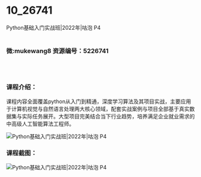 # 10_26741
Python基础入门实战班|2022年|咕泡 P4
<br/></br>
<h3>微:mukewang8 资源编号：5226741</h3>
<br/></br>
<h3>课程介绍：</h3>
<p>课程内容全面覆盖<a title="查看与 python 相关的文章" target="_blank">python</a>从入门到精通，深度学习算法及其项目实战，主要应用于计算机视觉与自然语言处理两大核心领域，配套实战案例与项目全部基于真实数据集与实际任务展开。大型项目完美结合当下行业趋势，培养满足企业就业需求的中高级人工智能算法工程师。</p>
<p><img src="https://www.ko996.com/wp-content/uploads/img/2022/09/1-140-300x181.png" alt="Python基础入门实战班|2022年|咕泡 P4"></p>
<div class="info-desc">
<h3>课程截图：</h3>
<p><img src="https://www.ko996.com/wp-content/uploads/img/2022/09/2-151.png" alt="Python基础入门实战班|2022年|咕泡 P4"></p>
<p>&nbsp;</p>


			
</div>

